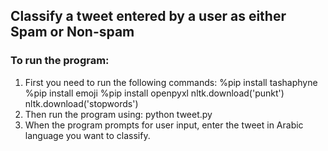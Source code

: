 ## Classify a tweet entered by a user as either Spam or Non-spam

### To run the program:
1. First you need to run the following commands:
        %pip install tashaphyne
        %pip install emoji
        %pip install openpyxl
        nltk.download('punkt') 
        nltk.download('stopwords')
 2. Then run the program using:
        python tweet.py
 3. When the program prompts for user input, enter the tweet in Arabic language you want to classify.
